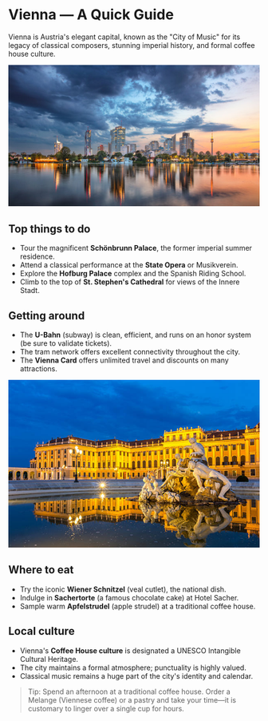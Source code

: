 # Vienna — A Quick Guide

Vienna is Austria's elegant capital, known as the "City of Music" for its legacy of classical composers, stunning imperial history, and formal coffee house culture.

![Vienna Cityscape](/images/vienna-city.jpg)

## Top things to do
- Tour the magnificent **Schönbrunn Palace**, the former imperial summer residence.
- Attend a classical performance at the **State Opera** or Musikverein.
- Explore the **Hofburg Palace** complex and the Spanish Riding School.
- Climb to the top of **St. Stephen's Cathedral** for views of the Innere Stadt.

## Getting around
- The **U-Bahn** (subway) is clean, efficient, and runs on an honor system (be sure to validate tickets).
- The tram network offers excellent connectivity throughout the city.
- The **Vienna Card** offers unlimited travel and discounts on many attractions.

![Schönbrunn Palace](/images/vienna-schoenbrunn.jpg)

## Where to eat
- Try the iconic **Wiener Schnitzel** (veal cutlet), the national dish.
- Indulge in **Sachertorte** (a famous chocolate cake) at Hotel Sacher.
- Sample warm **Apfelstrudel** (apple strudel) at a traditional coffee house.

## Local culture
- Vienna's **Coffee House culture** is designated a UNESCO Intangible Cultural Heritage.
- The city maintains a formal atmosphere; punctuality is highly valued.
- Classical music remains a huge part of the city's identity and calendar.

> Tip: Spend an afternoon at a traditional coffee house. Order a Melange (Viennese coffee) or a pastry and take your time—it is customary to linger over a single cup for hours.